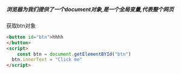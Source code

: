 ##### 浏览器为我们提供了一个document对象,是一个全局变量,代表整个网页

获取btn对象

```html
<button id="btn">hhhh
</button>
<script>
	const btn = document.getElementBYId("btn")
  btn.innerText = "Click me"
</script>
```

